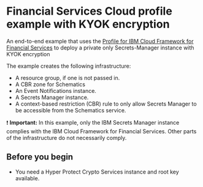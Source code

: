 # Financial Services Cloud profile example with KYOK encryption

An end-to-end example that uses the [Profile for IBM Cloud Framework for Financial Services](https://github.com/terraform-ibm-modules/terraform-ibm-secrets-manager/tree/main/modules/fscloud) to deploy a private only Secrets-Manager instance with KYOK encryption

The example creates the following infrastructure:

- A resource group, if one is not passed in.
- A CBR zone for Schematics
- An Event Notifications instance.
- A Secrets Manager instance.
- A context-based restriction (CBR) rule to only allow Secrets Manager to be accessible from the Schematics service.

:exclamation: **Important:** In this example, only the IBM Secrets Manager instance complies with the IBM Cloud Framework for Financial Services. Other parts of the infrastructure do not necessarily comply.

## Before you begin

- You need a Hyper Protect Crypto Services instance and root key available.
